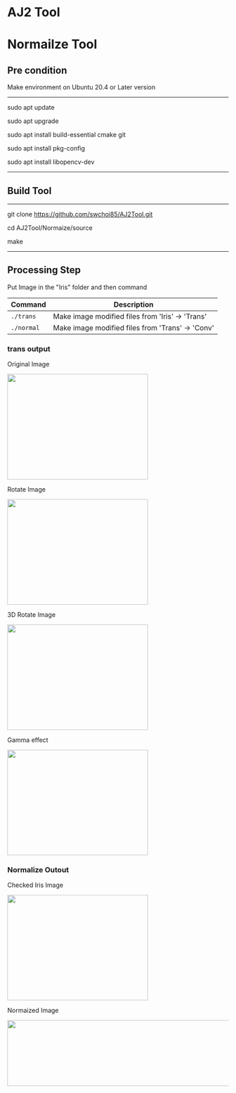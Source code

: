 # AJ2 Tool

# Normailze Tool

## Pre condition

Make environment on Ubuntu 20.4 or Later version

---
sudo apt update

sudo apt upgrade

sudo apt install build-essential cmake git

sudo apt install pkg-config

sudo apt install libopencv-dev


---

## Build Tool

---

git clone https://github.com/swchoi85/AJ2Tool.git

cd AJ2Tool/Normaize/source

make

---


## Processing Step

Put Image in the "Iris" folder and then command

| Command                        | Description                                           |
|--------------------------------|-------------------------------------------------------|
| `./trans`                      | Make image modified files from 'Iris' -> 'Trans'      |
| `./normal`                     | Make image modified files from 'Trans' -> 'Conv'      |


### trans output

Original Image

<img src="https://user-images.githubusercontent.com/75821638/183318401-f5c2ed1d-6bbd-4da1-808c-e4018d41b0bc.png" width="320" height="240">

Rotate Image

<img src="https://user-images.githubusercontent.com/75821638/183318611-c0ddb1dc-2d4e-46c9-9ac4-4ad1926d06c1.png" width="320" height="240">

3D Rotate Image

<img src="https://user-images.githubusercontent.com/75821638/183318630-2b0fe87e-2669-4972-a948-ce0f4b97bf83.png" width="320" height="240">

Gamma effect

<img src="https://user-images.githubusercontent.com/75821638/183318888-747d0869-e2f2-46f9-a297-e7129406d9df.png" width="320" height="240">


### Normalize Outout

Checked Iris Image

<img src="https://user-images.githubusercontent.com/75821638/183318961-dc93b945-5d61-4d8b-91c3-0a8ddc6ba3f1.png" width="320" height="240">

Normaized Image

<img src="https://user-images.githubusercontent.com/75821638/183318998-06180867-986e-4307-aa3a-076b8440dd5d.png" width="600" height="150">

